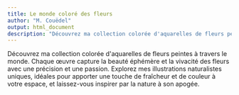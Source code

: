 ```yaml
---
title: Le monde coloré des fleurs
author: "M. Couëdel"
output: html_document
description: "Découvrez ma collection colorée d'aquarelles de fleurs peintes à travers le monde. Chaque œuvre capture la beauté éphémère et la vivacité des fleurs avec une précision et une passion. Explorez mes illustrations naturalistes uniques, idéales pour apporter une touche de fraîcheur et de couleur à votre espace, et laissez-vous inspirer par la nature à son apogée."
---
```

Découvrez ma collection colorée d'aquarelles de fleurs peintes à travers le monde. Chaque œuvre capture la beauté éphémère et la vivacité des fleurs avec une précision et une passion. Explorez mes illustrations naturalistes uniques, idéales pour apporter une touche de fraîcheur et de couleur à votre espace, et laissez-vous inspirer par la nature à son apogée.